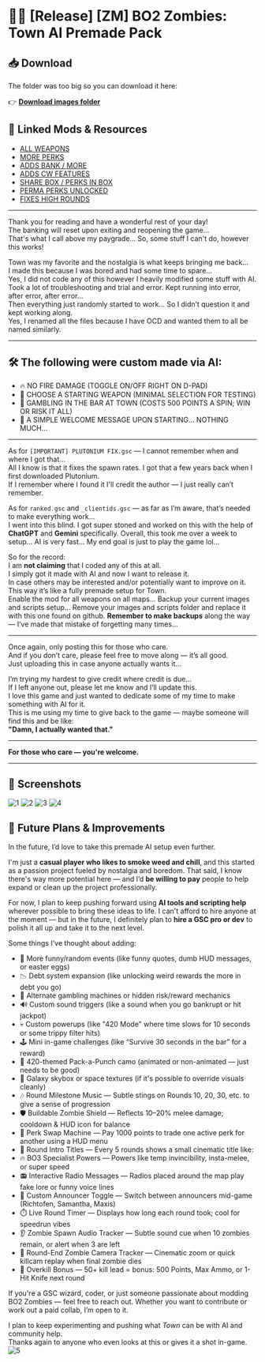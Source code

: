 # 🧟‍♂️ [Release] [ZM] BO2 Zombies: Town AI Premade Pack

## 📥 Download

The folder was too big so you can download it here:

👉 [**Download images folder**](https://www.mediafire.com/file/f23prijq3pv6hj2/images.rar/file)

## 🔗 Linked Mods & Resources

- [ALL WEAPONS](https://forum.plutonium.pw/topic/37621/release-zm-mod-zm_weapons-adding-all-weapons-to-maps?)  
- [MORE PERKS](https://forum.plutonium.pw/topic/32538/release-zm-black-ops-2-custom-perks)  
- [ADDS BANK / MORE](https://forum.plutonium.pw/topic/37280/bo2-zombies-custom-control-pannel-gsc-menu)  
- [ADDS CW FEATURES](https://forum.plutonium.pw/topic/15807/release-zombies-cold-war-mod-final-update)  
- [SHARE BOX / PERKS IN BOX](https://forum.plutonium.pw/topic/14492/release-zombies-share-mystery-box-perks-in-mysterybox)  
- [PERMA PERKS UNLOCKED](https://github.com/osmnbtrclk/bo2_zm_bots)  
- [FIXES HIGH ROUNDS](https://github.com/teh-bandit/Plutonium-T6ZM/tree/main/High%20Round%20Fix)  

---

Thank you for reading and have a wonderful rest of your day!  
The banking will reset upon exiting and reopening the game...  
That's what I call above my paygrade... So, some stuff I can't do, however this works!

Town was my favorite and the nostalgia is what keeps bringing me back...  
I made this because I was bored and had some time to spare...  
Yes, I did not code any of this however I heavily modified some stuff with AI.  
Took a lot of troubleshooting and trial and error. Kept running into error, after error, after error...  
Then everything just randomly started to work... So I didn’t question it and kept working along.  
Yes, I renamed all the files because I have OCD and wanted them to all be named similarly.  

---

## 🛠️ The following were custom made via AI:

- 🔥 NO FIRE DAMAGE (TOGGLE ON/OFF RIGHT ON D-PAD)  
- 🎯 CHOOSE A STARTING WEAPON (MINIMAL SELECTION FOR TESTING)  
- 🎰 GAMBLING IN THE BAR AT TOWN (COSTS 500 POINTS A SPIN; WIN OR RISK IT ALL)  
- 👋 A SIMPLE WELCOME MESSAGE UPON STARTING... NOTHING MUCH...

---

As for `[IMPORTANT] PLUTONIUM FIX.gsc` — I cannot remember when and where I got that...  
All I know is that it fixes the spawn rates. I got that a few years back when I first downloaded Plutonium.  
If I remember where I found it I'll credit the author — I just really can’t remember.

As for `ranked.gsc` and `_clientids.gsc` — as far as I’m aware, that’s needed to make everything work...  
I went into this blind. I got super stoned and worked on this with the help of **ChatGPT** and **Gemini** specifically. Overall, this took me over a week to setup... AI is very fast... My end goal is just to play the game lol...

So for the record:  
I am **not claiming** that I coded any of this at all.  
I simply got it made with AI and now I want to release it.  
In case others may be interested and/or potentially want to improve on it.  
This way it’s like a fully premade setup for Town.  
Enable the mod for all weapons on all maps... 
Backup your current images and scripts setup...
Remove your images and scripts folder and replace it with this one found on github. 
**Remember to make backups** along the way — I’ve made that mistake of forgetting many times...

---

Once again, only posting this for those who care.  
And if you don’t care, please feel free to move along — it’s all good.  
Just uploading this in case anyone actually wants it...

I’m trying my hardest to give credit where credit is due...  
If I left anyone out, please let me know and I’ll update this.  
I love this game and just wanted to dedicate some of my time to make something with AI for it.  
This is me using my time to give back to the game — maybe someone will find this and be like:  
**"Damn, I actually wanted that."**

---

**For those who care — you're welcome.**

---

## 📸 Screenshots

![1](https://github.com/user-attachments/assets/a1f889f8-2eba-41ea-9463-0410fb201009)
![2](https://github.com/user-attachments/assets/a5385179-b7fb-4418-8f3e-bd5672a63328)
![3](https://github.com/user-attachments/assets/4145dada-9990-4957-b48e-a2ba405a4d8a)
![4](https://github.com/user-attachments/assets/09f35f98-f4d6-4e1a-94a7-4e3ccac771c3)

## 🚧 Future Plans & Improvements

In the future, I’d love to take this premade AI setup even further.

I'm just a **casual player who likes to smoke weed and chill**, and this started as a passion project fueled by nostalgia and boredom. That said, I know there's way more potential here — and I’d **be willing to pay** people to help expand or clean up the project professionally.

For now, I plan to keep pushing forward using **AI tools and scripting help** wherever possible to bring these ideas to life. I can't afford to hire anyone at the moment — but in the future, I definitely plan to **hire a GSC pro or dev** to polish it all up and take it to the next level.

Some things I’ve thought about adding:

- 💬 More funny/random events (like funny quotes, dumb HUD messages, or easter eggs)  
- 📉 Debt system expansion (like unlocking weird rewards the more in debt you go)  
- 🎲 Alternate gambling machines or hidden risk/reward mechanics  
- 🔊 Custom sound triggers (like a sound when you go bankrupt or hit jackpot)  
- 💀 Custom powerups (like "420 Mode" where time slows for 10 seconds or some trippy filter hits)  
- 🕹️ Mini in-game challenges (like “Survive 30 seconds in the bar” for a reward)  
- 🔫 420-themed Pack-a-Punch camo (animated or non-animated — just needs to be good)  
- 🌌 Galaxy skybox or space textures (if it's possible to override visuals cleanly)  
- 🎶 Round Milestone Music — Subtle stings on Rounds 10, 20, 30, etc. to give a sense of progression  
- 🛡️ Buildable Zombie Shield — Reflects 10–20% melee damage; cooldown & HUD icon for balance  
- 🔄 Perk Swap Machine — Pay 1000 points to trade one active perk for another using a HUD menu  
- 📝 Round Intro Titles — Every 5 rounds shows a small cinematic title like:  
- 🔥 BO3 Specialist Powers — Powers like temp invincibility, insta-melee, or super speed  
- 📻 Interactive Radio Messages — Radios placed around the map play fake lore or funny voice lines  
- 📢 Custom Announcer Toggle — Switch between announcers mid-game (Richtofen, Samantha, Maxis)  
- ⏱️ Live Round Timer — Displays how long each round took; cool for speedrun vibes  
- 👂 Zombie Spawn Audio Tracker — Subtle sound cue when 10 zombies remain, or alert when 3 are left  
- 🎥 Round-End Zombie Camera Tracker — Cinematic zoom or quick killcam replay when final zombie dies  
- 🏅 Overkill Bonus — 50+ kill lead = bonus: 500 Points, Max Ammo, or 1-Hit Knife next round  

If you're a GSC wizard, coder, or just someone passionate about modding BO2 Zombies — feel free to reach out. Whether you want to contribute or work out a paid collab, I’m open to it.

I plan to keep experimenting and pushing what *Town* can be with AI and community help.  
Thanks again to anyone who even looks at this or gives it a shot in-game.
![5](https://github.com/user-attachments/assets/d5f1aaac-5084-4f77-bb9d-6be725dc71b9)


